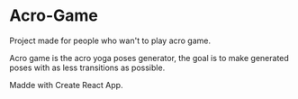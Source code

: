 # Acro-Game

Project made for people who wan't to play acro game.

Acro game is the acro yoga poses generator, the goal is to make generated poses with as less transitions as possible. 

Madde with Create React App. 
